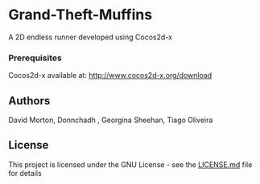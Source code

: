 # Grand-Theft-Muffins

A 2D endless runner developed using Cocos2d-x

### Prerequisites

Cocos2d-x available at: http://www.cocos2d-x.org/download

## Authors

David Morton, Donnchadh , Georgina Sheehan, Tiago Oliveira

## License

This project is licensed under the GNU License - see the [LICENSE.md](LICENSE.md) file for details
